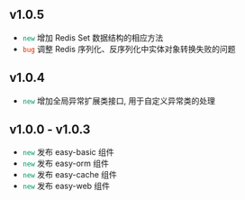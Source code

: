 ## v1.0.5
+ <code style="color:#009966">new</code> 增加 Redis Set 数据结构的相应方法
+ <code style="color:#d63200">bug</code> 调整 Redis 序列化、反序列化中实体对象转换失败的问题

## v1.0.4

+ <code style="color:#009966">new</code> 增加全局异常扩展类接口, 用于自定义异常类的处理

## v1.0.0 - v1.0.3

+ <code style="color:#009966">new</code> 发布 easy-basic 组件
+ <code style="color:#009966">new</code> 发布 easy-orm 组件
+ <code style="color:#009966">new</code> 发布 easy-cache 组件
+ <code style="color:#009966">new</code> 发布 easy-web 组件